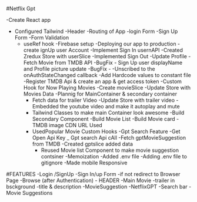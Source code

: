 #Netflix Gpt

-Create React app

- Configured Tailwind
  -Header
  -Routing of App
  -login Form
  -Sign Up Form
  -Form Validation
  - useRef hook
    -Firebase setup
    -Deploying our app to production
    -create ignUp user Account
    -Implement Sign In usernAPI
    -Created Zredux Store with userSlice
    -Implemented Sign Out
    -Update Profile
    -Fetch Movie from TMDB API
    -BugFix - Sign Up user displayName and Profile picture update
    -BugFix -
    -Unscribed to the onAuthStateChanged callback
    -Add Hardcode values to constant file
    -Register TMDB Api & create an app & get access token
    -Custom Hook for Now Playing Movies
    -Create movieSlice
    -Update Store with Movies Data
    -Plannig for MainContainer & secondary container
    - Fetch data for trailer Video
      -Update Store with trailer video
      -Embedded the youtube video and make it autoplay and mute
    - Tailwind Classes to make main Container look awesome
      -Build Secondary Component
      -Build Movie List
      -Build Movie card
      -TMDB image CDN URL Used
    - UsedPopular Movie Custom Hooks
      -Gpt Search Feature
      -Get Open Api Key
      \_ Gpt search Api cAll
      -Fetch gptMovieSuggestion from TMDB
      -Created gptslice added data
      - Reused Movie list Component to make movie suggestion contsiner
        -Memoization
        -Added .env file
        -Adding .env file to gitignore
        -Made mobile Responsive

#FEATURES
-Login /SignUp
-Sign In/up Form
-if not redirect to Browser Page
-Browse (after Authentication) - HEADER
-Main Movie
-trailer in bsckground
-title & description
-MovieSuggestion
-NetflixGPT
-Search bar
-Movie Suggestions
